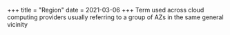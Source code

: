 +++
title = "Region"
date = 2021-03-06
+++
Term used across cloud computing providers usually referring to a group of AZs in the same general vicinity

